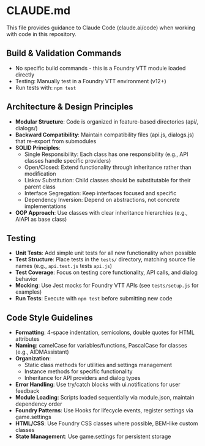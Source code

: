 # CLAUDE.md

This file provides guidance to Claude Code (claude.ai/code) when working with code in this repository.

## Build & Validation Commands
- No specific build commands - this is a Foundry VTT module loaded directly
- Testing: Manually test in a Foundry VTT environment (v12+)
- Run tests with: `npm test`

## Architecture & Design Principles
- **Modular Structure**: Code is organized in feature-based directories (api/, dialogs/)
- **Backward Compatibility**: Maintain compatibility files (api.js, dialogs.js) that re-export from submodules
- **SOLID Principles**:
  - Single Responsibility: Each class has one responsibility (e.g., API classes handle specific providers)
  - Open/Closed: Extend functionality through inheritance rather than modification
  - Liskov Substitution: Child classes should be substitutable for their parent class
  - Interface Segregation: Keep interfaces focused and specific
  - Dependency Inversion: Depend on abstractions, not concrete implementations
- **OOP Approach**: Use classes with clear inheritance hierarchies (e.g., AIAPI as base class)

## Testing
- **Unit Tests**: Add simple unit tests for all new functionality when possible
- **Test Structure**: Place tests in the `tests/` directory, matching source file names (e.g., `api.test.js` tests `api.js`)
- **Test Coverage**: Focus on testing core functionality, API calls, and dialog behavior
- **Mocking**: Use Jest mocks for Foundry VTT APIs (see `tests/setup.js` for examples)
- **Run Tests**: Execute with `npm test` before submitting new code

## Code Style Guidelines
- **Formatting**: 4-space indentation, semicolons, double quotes for HTML attributes
- **Naming**: camelCase for variables/functions, PascalCase for classes (e.g., AIDMAssistant)
- **Organization**: 
  - Static class methods for utilities and settings management
  - Instance methods for specific functionality
  - Inheritance for API providers and dialog types
- **Error Handling**: Use try/catch blocks with ui.notifications for user feedback
- **Module Loading**: Scripts loaded sequentially via module.json, maintain dependency order
- **Foundry Patterns**: Use Hooks for lifecycle events, register settings via game.settings
- **HTML/CSS**: Use Foundry CSS classes where possible, BEM-like custom classes
- **State Management**: Use game.settings for persistent storage